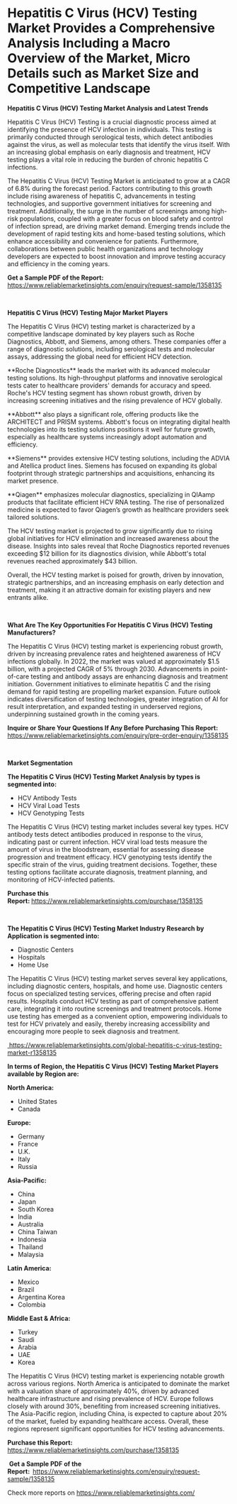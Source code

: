 <p><h1>Hepatitis C Virus (HCV) Testing Market Provides a Comprehensive Analysis Including a Macro Overview of the Market, Micro Details such as Market Size and Competitive Landscape</h1></p><p><strong>Hepatitis C Virus (HCV) Testing Market Analysis and Latest Trends</strong></p>
<p><p>Hepatitis C Virus (HCV) Testing is a crucial diagnostic process aimed at identifying the presence of HCV infection in individuals. This testing is primarily conducted through serological tests, which detect antibodies against the virus, as well as molecular tests that identify the virus itself. With an increasing global emphasis on early diagnosis and treatment, HCV testing plays a vital role in reducing the burden of chronic hepatitis C infections.</p><p>The Hepatitis C Virus (HCV) Testing Market is anticipated to grow at a CAGR of 6.8% during the forecast period. Factors contributing to this growth include rising awareness of hepatitis C, advancements in testing technologies, and supportive government initiatives for screening and treatment. Additionally, the surge in the number of screenings among high-risk populations, coupled with a greater focus on blood safety and control of infection spread, are driving market demand. Emerging trends include the development of rapid testing kits and home-based testing solutions, which enhance accessibility and convenience for patients. Furthermore, collaborations between public health organizations and technology developers are expected to boost innovation and improve testing accuracy and efficiency in the coming years.</p></p>
<p><strong>Get a Sample PDF of the Report:&nbsp;</strong> <a href="https://www.reliablemarketinsights.com/enquiry/request-sample/1358135?utm_campaign=3017&utm_medium=2&utm_source=Github&utm_content=ia&utm_term=22032025&utm_id=hepatitis-c-virus-hcv-testing">https://www.reliablemarketinsights.com/enquiry/request-sample/1358135</a></p>
<p>&nbsp;</p>
<p><strong>Hepatitis C Virus (HCV) Testing Major Market Players</strong></p>
<p><p>The Hepatitis C Virus (HCV) testing market is characterized by a competitive landscape dominated by key players such as Roche Diagnostics, Abbott, and Siemens, among others. These companies offer a range of diagnostic solutions, including serological tests and molecular assays, addressing the global need for efficient HCV detection.</p><p>**Roche Diagnostics** leads the market with its advanced molecular testing solutions. Its high-throughput platforms and innovative serological tests cater to healthcare providers' demands for accuracy and speed. Roche's HCV testing segment has shown robust growth, driven by increasing screening initiatives and the rising prevalence of HCV globally.</p><p>**Abbott** also plays a significant role, offering products like the ARCHITECT and PRISM systems. Abbott's focus on integrating digital health technologies into its testing solutions positions it well for future growth, especially as healthcare systems increasingly adopt automation and efficiency.</p><p>**Siemens** provides extensive HCV testing solutions, including the ADVIA and Atellica product lines. Siemens has focused on expanding its global footprint through strategic partnerships and acquisitions, enhancing its market presence.</p><p>**Qiagen** emphasizes molecular diagnostics, specializing in QIAamp products that facilitate efficient HCV RNA testing. The rise of personalized medicine is expected to favor Qiagen’s growth as healthcare providers seek tailored solutions.</p><p>The HCV testing market is projected to grow significantly due to rising global initiatives for HCV elimination and increased awareness about the disease. Insights into sales reveal that Roche Diagnostics reported revenues exceeding $12 billion for its diagnostics division, while Abbott's total revenues reached approximately $43 billion.</p><p>Overall, the HCV testing market is poised for growth, driven by innovation, strategic partnerships, and an increasing emphasis on early detection and treatment, making it an attractive domain for existing players and new entrants alike.</p></p>
<p>&nbsp;</p>
<p><strong>What Are The Key Opportunities For Hepatitis C Virus (HCV) Testing Manufacturers?</strong></p>
<p><p>The Hepatitis C Virus (HCV) testing market is experiencing robust growth, driven by increasing prevalence rates and heightened awareness of HCV infections globally. In 2022, the market was valued at approximately $1.5 billion, with a projected CAGR of 5% through 2030. Advancements in point-of-care testing and antibody assays are enhancing diagnosis and treatment initiation. Government initiatives to eliminate hepatitis C and the rising demand for rapid testing are propelling market expansion. Future outlook indicates diversification of testing technologies, greater integration of AI for result interpretation, and expanded testing in underserved regions, underpinning sustained growth in the coming years.</p></p>
<p><strong>Inquire or Share Your Questions If Any Before Purchasing This Report:</strong> <a href="https://www.reliablemarketinsights.com/enquiry/pre-order-enquiry/1358135?utm_campaign=3017&utm_medium=2&utm_source=Github&utm_content=ia&utm_term=22032025&utm_id=hepatitis-c-virus-hcv-testing">https://www.reliablemarketinsights.com/enquiry/pre-order-enquiry/1358135</a></p>
<p>&nbsp;</p>
<p><strong>Market Segmentation</strong></p>
<p><strong>The Hepatitis C Virus (HCV) Testing Market Analysis by types is segmented into:</strong></p>
<p><ul><li>HCV Antibody Tests</li><li>HCV Viral Load Tests</li><li>HCV Genotyping Tests</li></ul></p>
<p><p>The Hepatitis C Virus (HCV) testing market includes several key types. HCV antibody tests detect antibodies produced in response to the virus, indicating past or current infection. HCV viral load tests measure the amount of virus in the bloodstream, essential for assessing disease progression and treatment efficacy. HCV genotyping tests identify the specific strain of the virus, guiding treatment decisions. Together, these testing options facilitate accurate diagnosis, treatment planning, and monitoring of HCV-infected patients.</p></p>
<p><strong>Purchase this Report:&nbsp;</strong><a href="https://www.reliablemarketinsights.com/purchase/1358135?utm_campaign=3017&utm_medium=2&utm_source=Github&utm_content=ia&utm_term=22032025&utm_id=hepatitis-c-virus-hcv-testing">https://www.reliablemarketinsights.com/purchase/1358135</a></p>
<p>&nbsp;</p>
<p><strong>The Hepatitis C Virus (HCV) Testing Market Industry Research by Application is segmented into:</strong></p>
<p><ul><li>Diagnostic Centers</li><li>Hospitals</li><li>Home Use</li></ul></p>
<p><p>The Hepatitis C Virus (HCV) testing market serves several key applications, including diagnostic centers, hospitals, and home use. Diagnostic centers focus on specialized testing services, offering precise and often rapid results. Hospitals conduct HCV testing as part of comprehensive patient care, integrating it into routine screenings and treatment protocols. Home use testing has emerged as a convenient option, empowering individuals to test for HCV privately and easily, thereby increasing accessibility and encouraging more people to seek diagnosis and treatment.</p></p>
<p><a href="https://www.reliablemarketinsights.com/global-hepatitis-c-virus-testing-market-r1358135?utm_campaign=3017&utm_medium=2&utm_source=Github&utm_content=ia&utm_term=22032025&utm_id=hepatitis-c-virus-hcv-testing">&nbsp;https://www.reliablemarketinsights.com/global-hepatitis-c-virus-testing-market-r1358135</a></p>
<p><strong>In terms of Region, the Hepatitis C Virus (HCV) Testing Market Players available by Region are:</strong></p>
<p>
    <p> <strong> North America: </strong>
        <ul>
            <li>United States</li>
            <li>Canada</li>
        </ul>
        </p> 
    <p> <strong> Europe: </strong>
        <ul>
            <li>Germany</li>
            <li>France</li>
            <li>U.K.</li>
            <li>Italy</li>
            <li>Russia</li>
        </ul>
        </p> 
    <p> <strong> Asia-Pacific: </strong>
        <ul>
            <li>China</li>
            <li>Japan</li>
            <li>South Korea</li>
            <li>India</li>
            <li>Australia</li>
            <li>China Taiwan</li>
            <li>Indonesia</li>
            <li>Thailand</li>
            <li>Malaysia</li>
        </ul>
        </p> 
    <p> <strong> Latin America: </strong>
        <ul>
            <li>Mexico</li>
            <li>Brazil</li>
            <li>Argentina Korea</li>
            <li>Colombia</li>
        </ul>
        </p> 
    <p> <strong> Middle East & Africa: </strong>
        <ul>
            <li>Turkey</li>
            <li>Saudi</li>
            <li>Arabia</li>
            <li>UAE</li>
            <li>Korea</li>
        </ul>
    </p>
    </p>
<p><p>The Hepatitis C Virus (HCV) testing market is experiencing notable growth across various regions. North America is anticipated to dominate the market with a valuation share of approximately 40%, driven by advanced healthcare infrastructure and rising prevalence of HCV. Europe follows closely with around 30%, benefiting from increased screening initiatives. The Asia-Pacific region, including China, is expected to capture about 20% of the market, fueled by expanding healthcare access. Overall, these regions represent significant opportunities for HCV testing advancements.</p></p>
<p><strong>Purchase this Report: </strong><a href="https://www.reliablemarketinsights.com/purchase/1358135?utm_campaign=3017&utm_medium=2&utm_source=Github&utm_content=ia&utm_term=22032025&utm_id=hepatitis-c-virus-hcv-testing">https://www.reliablemarketinsights.com/purchase/1358135</a></p>
<p>&nbsp;<strong>Get a Sample PDF of the Report:&nbsp;&nbsp;</strong><a href="https://www.reliablemarketinsights.com/enquiry/request-sample/1358135?utm_campaign=3017&utm_medium=2&utm_source=Github&utm_content=ia&utm_term=22032025&utm_id=hepatitis-c-virus-hcv-testing">https://www.reliablemarketinsights.com/enquiry/request-sample/1358135</a></p>
<p><strong></strong></p>
<p>Check more reports on <a href="https://www.reliablemarketinsights.com/?utm_campaign=3017&utm_medium=2&utm_source=Github&utm_content=ia&utm_term=22032025&utm_id=hepatitis-c-virus-hcv-testing">https://www.reliablemarketinsights.com/</a></p>